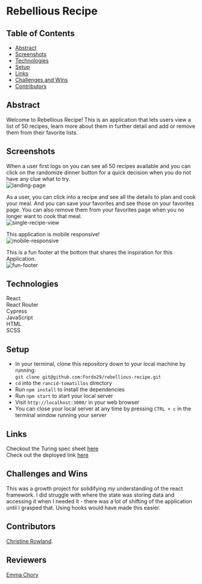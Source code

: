 # Rebellious Recipe
  
## Table of Contents
- [Abstract](#abstract)
- [Screenshots](#screenshots)
- [Technologies](#technologies)
- [Setup](#setup)
- [Links](#links)
- [Challenges and Wins](#challenges-and-wins)
- [Contributors](#contributors)

## Abstract

Welcome to Rebellious Recipe! This is an application that lets users view a list of 50 recipes, learn more about them in further detail and add or remove them from their favorite lists.

## Screenshots  

When a user first logs on you can see all 50 recipes available and you can click on the randomize dinner button for a quick decision when you do not have any clue what to try.   
![landing-page](https://media.giphy.com/media/YWk9rRgZbS0UB4Ltfm/giphy.gif)

As a user, you can click into a recipe and see all the details to plan and cook your meal.  And you can save your favorites and see those on your favorites page. You can also remove them from your favorites page when you no longer want to cook that meal.  
![single-recipe-view](https://media.giphy.com/media/gbHTKT5hcr0auvLvGy/giphy.gif)

This application is mobile responsive!  
![mobile-responsive](https://media.giphy.com/media/Mq9uqftAyfPVXCsbtB/giphy.gif)

This is a fun footer at the bottom that shares the inspiration for this Application.  
![fun-footer](https://user-images.githubusercontent.com/90149529/156964918-423b98f4-5479-46c1-b2f4-d91448959f5f.png)
   
## Technologies 
React  
React Router  
Cypress  
JavaScript  
HTML  
SCSS  

## Setup 
  
- In your terminal, clone this repository down to your local machine by running:  
  `git clone git@github.com:Fordo29/rebellious-recipe.git`  
- `cd` into the `rancid-tomatillos` directory
- Run `npm install` to install the dependencies
- Run `npm start` to start your local server  
- Visit `http://localhost:3000/` in your web browser
- You can close your local server at any time by pressing `CTRL + c` in the terminal window running your server
   
## Links  
Checkout the Turing spec sheet [here](https://frontend.turing.edu/projects/module-3/showcase.html)  
Check out the deployed link [here](https://fussy-foodie.herokuapp.com/)

## Challenges and Wins  
This was a growth project for solidifying my understanding of the react framework.  I did struggle with where the state was storing data and accessing it when I needed it - there was a lot of shifting of the application until I grasped that.  Using hooks would have made this easier.

## Contributors    
[Christine Rowland](https://github.com/Fordo29). 

## Reviewers
[Emma Chory](https://github.com/Echory)
